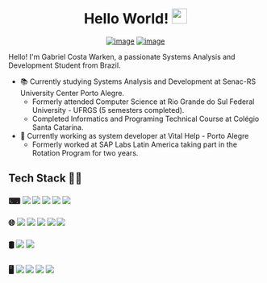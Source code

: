 <div align="center">
    <h1>
        Hello World! <img src="https://media.giphy.com/media/hvRJCLFzcasrR4ia7z/giphy.gif" width="30px"/>
    </h1>
</div>

<div align="center">
    
[![image](https://img.shields.io/badge/LinkedIn-0a66c2?style=for-the-badge&logo=linkedin&logoColor=white)](https://www.linkedin.com/in/gcwarken/)
[![image](https://img.shields.io/badge/r%C3%A9sum%C3%A9-4400cc?style=for-the-badge&logoColor=ffffff&logo=carrd)](https://github.com/gcwarken/gcwarken/blob/main/Gabriel%20Costa%20Warken%20-%20resume.pdf)

    
</div>
    
<p>
  Hello! I'm Gabriel Costa Warken, a passionate Systems Analysis and Development Student from Brazil.

  - 📚 Currently studying Systems Analysis and Development at Senac-RS University Center Porto Alegre.
    - Formerly attended Computer Science at Rio Grande do Sul Federal University - UFRGS (5 semesters completed).
    - Completed Informatics and Programing Technical Course at Colégio Santa Catarina.
  - 💼 Currently working as system developer at Vital Help - Porto Alegre
    - Formerly worked at SAP Labs Latin America taking part in the Rotation Program for two years.
</p>

## Tech Stack 👨‍💻
<h3>⌨
    <img src="https://img.shields.io/badge/python-ffdd54?style=for-the-badge&logo=python&logoColor=3670A0" />
    <img src="https://img.shields.io/badge/C-00599C?style=for-the-badge&logo=c&logoColor=white" />
    <img src="https://img.shields.io/badge/C%2B%2B-00599C?style=for-the-badge&logo=c%2B%2B&logoColor=white" />
    <img src="https://img.shields.io/badge/java-%23ED8B00.svg?style=for-the-badge&logo=openjdk&color=e3292e&logoColor=white" /> 
    <img src="https://img.shields.io/badge/git-F05032?style=for-the-badge&logo=git&logoColor=white" />
</h3>
<h3>🌐
	<img src="https://img.shields.io/badge/JavaScript-efd81d?style=for-the-badge&logo=javascript&logoColor=333333" />
	<img src="https://img.shields.io/badge/node.js-417e38?style=for-the-badge&logo=node.js&logoColor=white" />
	<img src="https://img.shields.io/badge/express.js-%23404d59.svg?style=for-the-badge&logo=express&logoColor=%2361DAFB" />
	<img src="https://img.shields.io/badge/HTML5-E34F26?style=for-the-badge&logo=html5&logoColor=white" />
	<img src="https://img.shields.io/badge/CSS3-1572B6?style=for-the-badge&logo=css3&logoColor=white" />
</h3>
<h3>🛢
	<img src="https://img.shields.io/badge/postgres-%23316192.svg?style=for-the-badge&logo=postgresql&logoColor=white" />
	<img src="https://img.shields.io/badge/MySQL-f59620?style=for-the-badge&logo=mysql&logoColor=005C84" />
</h3>
<h3>🖥️
    <img src="https://img.shields.io/badge/Linux-FCC624?style=for-the-badge&logo=linux&logoColor=black" />
    <img src="https://img.shields.io/badge/Windows-0078D6?style=for-the-badge&logo=windows&logoColor=white" />
    <img src="https://img.shields.io/badge/Raspberry%20Pi-A22846?style=for-the-badge&logo=Raspberry%20Pi&logoColor=white" />
    <img src="https://img.shields.io/badge/Arduino-00979D?style=for-the-badge&logo=Arduino&logoColor=white" />
</h3>



